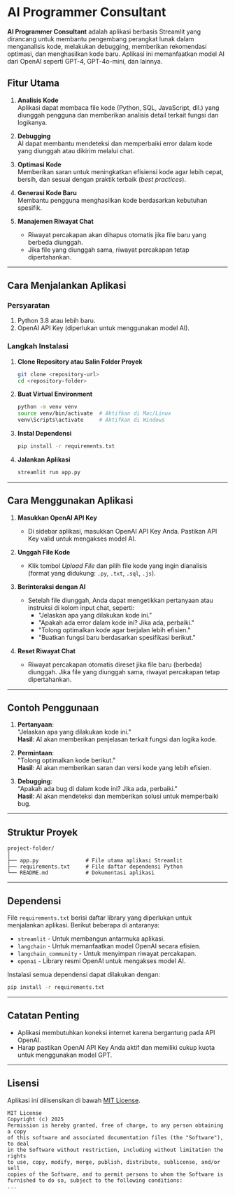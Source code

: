 
# AI Programmer Consultant

**AI Programmer Consultant** adalah aplikasi berbasis Streamlit yang dirancang untuk membantu pengembang perangkat lunak dalam menganalisis kode, melakukan debugging, memberikan rekomendasi optimasi, dan menghasilkan kode baru. Aplikasi ini memanfaatkan model AI dari OpenAI seperti GPT-4, GPT-4o-mini, dan lainnya.

## **Fitur Utama**

1. **Analisis Kode**  
   Aplikasi dapat membaca file kode (Python, SQL, JavaScript, dll.) yang diunggah pengguna dan memberikan analisis detail terkait fungsi dan logikanya.

2. **Debugging**  
   AI dapat membantu mendeteksi dan memperbaiki error dalam kode yang diunggah atau dikirim melalui chat.

3. **Optimasi Kode**  
   Memberikan saran untuk meningkatkan efisiensi kode agar lebih cepat, bersih, dan sesuai dengan praktik terbaik (*best practices*).

4. **Generasi Kode Baru**  
   Membantu pengguna menghasilkan kode berdasarkan kebutuhan spesifik.

5. **Manajemen Riwayat Chat**  
   - Riwayat percakapan akan dihapus otomatis jika file baru yang berbeda diunggah.
   - Jika file yang diunggah sama, riwayat percakapan tetap dipertahankan.

---

## **Cara Menjalankan Aplikasi**

### **Persyaratan**

1. Python 3.8 atau lebih baru.
2. OpenAI API Key (diperlukan untuk menggunakan model AI).

### **Langkah Instalasi**

1. **Clone Repository atau Salin Folder Proyek**  
   ```bash
   git clone <repository-url>
   cd <repository-folder>
   ```

2. **Buat Virtual Environment**  
   ```bash
   python -m venv venv
   source venv/bin/activate  # Aktifkan di Mac/Linux
   venv\Scripts\activate     # Aktifkan di Windows
   ```

3. **Instal Dependensi**  
   ```bash
   pip install -r requirements.txt
   ```

4. **Jalankan Aplikasi**  
   ```bash
   streamlit run app.py
   ```

---

## **Cara Menggunakan Aplikasi**

1. **Masukkan OpenAI API Key**  
   - Di sidebar aplikasi, masukkan OpenAI API Key Anda. Pastikan API Key valid untuk mengakses model AI.

2. **Unggah File Kode**  
   - Klik tombol *Upload File* dan pilih file kode yang ingin dianalisis (format yang didukung: `.py`, `.txt`, `.sql`, `.js`).

3. **Berinteraksi dengan AI**  
   - Setelah file diunggah, Anda dapat mengetikkan pertanyaan atau instruksi di kolom input chat, seperti:
     - "Jelaskan apa yang dilakukan kode ini."
     - "Apakah ada error dalam kode ini? Jika ada, perbaiki."
     - "Tolong optimalkan kode agar berjalan lebih efisien."
     - "Buatkan fungsi baru berdasarkan spesifikasi berikut."

4. **Reset Riwayat Chat**  
   - Riwayat percakapan otomatis direset jika file baru (berbeda) diunggah. Jika file yang diunggah sama, riwayat percakapan tetap dipertahankan.

---

## **Contoh Penggunaan**

1. **Pertanyaan**:  
   "Jelaskan apa yang dilakukan kode ini."  
   **Hasil**: AI akan memberikan penjelasan terkait fungsi dan logika kode.

2. **Permintaan**:  
   "Tolong optimalkan kode berikut."  
   **Hasil**: AI akan memberikan saran dan versi kode yang lebih efisien.

3. **Debugging**:  
   "Apakah ada bug di dalam kode ini? Jika ada, perbaiki."  
   **Hasil**: AI akan mendeteksi dan memberikan solusi untuk memperbaiki bug.

---

## **Struktur Proyek**

```
project-folder/
│
├── app.py               # File utama aplikasi Streamlit
├── requirements.txt     # File daftar dependensi Python
└── README.md            # Dokumentasi aplikasi
```

---

## **Dependensi**

File `requirements.txt` berisi daftar library yang diperlukan untuk menjalankan aplikasi. Berikut beberapa di antaranya:

- `streamlit` - Untuk membangun antarmuka aplikasi.
- `langchain` - Untuk memanfaatkan model OpenAI secara efisien.
- `langchain_community` - Untuk menyimpan riwayat percakapan.
- `openai` - Library resmi OpenAI untuk mengakses model AI.

Instalasi semua dependensi dapat dilakukan dengan:
```bash
pip install -r requirements.txt
```

---

## **Catatan Penting**

- Aplikasi membutuhkan koneksi internet karena bergantung pada API OpenAI.
- Harap pastikan OpenAI API Key Anda aktif dan memiliki cukup kuota untuk menggunakan model GPT.

---

## **Lisensi**

Aplikasi ini dilisensikan di bawah [MIT License](https://opensource.org/licenses/MIT).

```
MIT License
Copyright (c) 2025
Permission is hereby granted, free of charge, to any person obtaining a copy
of this software and associated documentation files (the "Software"), to deal
in the Software without restriction, including without limitation the rights
to use, copy, modify, merge, publish, distribute, sublicense, and/or sell
copies of the Software, and to permit persons to whom the Software is
furnished to do so, subject to the following conditions:
...
```
